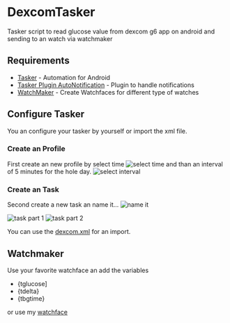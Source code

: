# DexcomTasker
Tasker script to read glucose value from dexcom g6 app on android and sending to an watch via watchmaker

## Requirements
* [Tasker](https://tasker.joaoapps.com/) - Automation for Android
* [Tasker Plugin AutoNotification](https://play.google.com/store/apps/details?id=com.joaomgcd.autonotification) - Plugin to handle notifications
* [WatchMaker](https://getwatchmaker.com/) - Create Watchfaces for different type of watches

## Configure Tasker
You an configure your tasker by yourself or import the xml file.

### Create an Profile
First create an new profile by select time
![select time](https://github.com/mx11de/DexcomTasker/blob/master/Screenshot_20200224-151606_Tasker.jpg)
and than an interval of 5 minutes for the hole day.
![select interval](https://github.com/mx11de/DexcomTasker/blob/master/Screenshot_20200224-151630_Tasker.jpg)

### Create an Task
Second create a new task an name it...
![name it](https://github.com/mx11de/DexcomTasker/blob/master/Screenshot_20200224-151706_Tasker.jpg)

![task part 1](https://github.com/mx11de/DexcomTasker/blob/master/Screenshot_20200224-151713_Tasker.jpg)
![task part 2](https://github.com/mx11de/DexcomTasker/blob/master/Screenshot_20200224-151722_Tasker.jpg)

You can use the [dexcom.xml](https://github.com/mx11de/DexcomTasker/blob/master/dexcom.xml) for an import.

## Watchmaker
Use your favorite watchface an add the variables
* {tglucose]
* {tdelta}
* {tbgtime}

or use my [watchface](https://getwatchmaker.com/watch/sBJsJUDb48)
